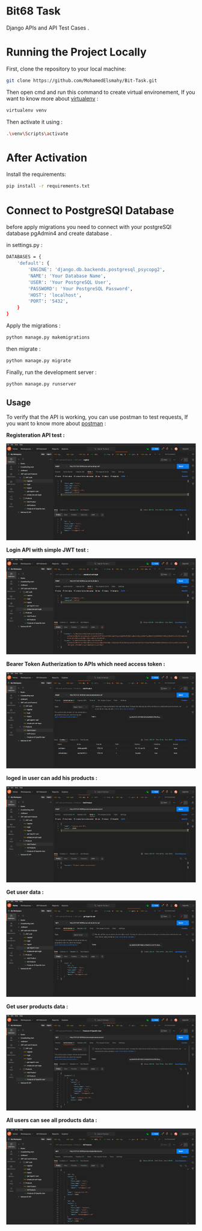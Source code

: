 # Bit68 Task

Django APIs and API Test Cases .

# Running the Project Locally

First, clone the repository to your local machine:

```bash
git clone https://github.com/MohamedElsmahy/Bit-Task.git
```
Then open cmd and run this command to create virtual environement,
If you want to know more about [virtualenv](https://virtualenv.pypa.io/en/latest/) :

```bash
virtualenv venv
```
Then activate it using :

```bash
.\venv\Scripts\activate
```
# After Activation 

Install the requirements:

```bash
pip install -r requirements.txt
```
# Connect to PostgreSQl Database
before apply migrations you need to connect with your postgreSQl database pgAdmin4 and create database .

in settings.py :

```bash
DATABASES = {
    'default': {
        'ENGINE': 'django.db.backends.postgresql_psycopg2',
        'NAME': 'Your Database Name',
        'USER': 'Your PostgreSQL User',
        'PASSWORD': 'Your PostgreSQL Password',
        'HOST': 'localhost',
        'PORT': '5432',
    }
}
```

Apply the migrations :

```bash
python manage.py makemigrations
```
then migrate :

```bash
python manage.py migrate
```

Finally, run the development server :

```bash
python manage.py runserver
```

## Usage

To verify that the API is working, you can use postman to test requests, If you want to know more about [postman](https://www.postman.com/) :

**Registeration API test :**

![Screenshot Registeration](https://github.com/MohamedElsmahy/Bit-Task/blob/main/screenshots/registeration.PNG)

**Login API with simple JWT test :**

![Screenshot Login](https://github.com/MohamedElsmahy/Bit-Task/blob/main/screenshots/login.PNG)

**Bearer Token Autherization to APIs which need access token :**

![Screenshot Bearer](https://github.com/MohamedElsmahy/Bit-Task/blob/main/screenshots/Bearer_Token.PNG)

**loged in user can add his products :**

![Screenshot Add_Product](https://github.com/MohamedElsmahy/Bit-Task/blob/main/screenshots/Add_Products.PNG)

**Get user data :**

![Screenshot User](https://github.com/MohamedElsmahy/Bit-Task/blob/main/screenshots/Get_User.PNG)

**Get user products data :**

![Screenshot User_Products](https://github.com/MohamedElsmahy/Bit-Task/blob/main/screenshots/Get_User_Products.PNG)

**All users can see all products data :**

![Screenshot User_Products](https://github.com/MohamedElsmahy/Bit-Task/blob/main/screenshots/All_Products.PNG)